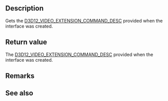 ## Description

Gets the [D3D12_VIDEO_EXTENSION_COMMAND_DESC](https://learn.microsoft.com/windows/win32/api/d3d12video/ns-d3d12video-d3d12_video_extension_command_desc) provided when the interface was created.

## Return value

The [D3D12_VIDEO_EXTENSION_COMMAND_DESC](https://learn.microsoft.com/windows/win32/api/d3d12video/ns-d3d12video-d3d12_video_extension_command_desc) provided when the interface was created.

## Remarks

## See also